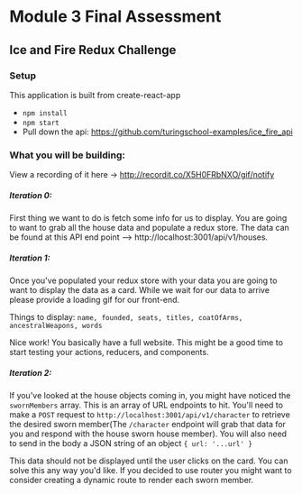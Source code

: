 # Module 3 Final Assessment

## Ice and Fire Redux Challenge

### Setup
  This application is built from create-react-app
* `npm install`
* `npm start`
* Pull down the api: https://github.com/turingschool-examples/ice_fire_api

### What you will be building:

View a recording of it here -> http://recordit.co/X5H0FRbNXO/gif/notify

##### Iteration 0:  

First thing we want to do is fetch some info for us to display.
You are going to want to grab all the house data and populate a redux store. The data can be found at this API end point --> http://localhost:3001/api/v1/houses.

##### Iteration 1:

Once you've populated your redux store with your data you are going to want to display the data as a card. While we wait for our data to arrive please provide a loading gif for our front-end.

Things to display:
`name, founded, seats, titles, coatOfArms, ancestralWeapons, words`

Nice work! You basically have a full website. This might be a good time to start testing your actions, reducers, and components.

##### Iteration 2:

If you've looked at the house objects coming in, you might have noticed the `swornMembers` array. This is an array of URL endpoints to hit. You'll need to make a `POST` request to `http://localhost:3001/api/v1/character` to retrieve the desired sworn member(The `/character` endpoint will grab that data for you and respond with the house sworn house member). You will also need to send in the body a JSON string of an object `{ url: '...url' }`

This data should not be displayed until the user clicks on the card.
You can solve this any way you'd like. If you decided to use router you might want to consider creating a dynamic route to render each sworn member.
